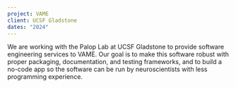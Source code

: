 ```yaml
---
project: VAME
client: UCSF Gladstone
dates: "2024"
---
```

We are working with the Palop Lab at UCSF Gladstone to provide software engineering services to VAME. Our goal is to make this software robust with proper packaging, documentation, and testing frameworks, and to build a no-code app so the software can be run by neuroscientists with less programming experience.